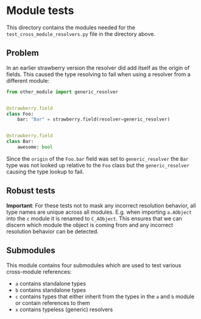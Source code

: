 # Module tests

This directory contains the modules needed for the
`test_cross_module_resolvers.py` file in the directory above.

## Problem

In an earlier strawberry version the resolver did add itself as the
origin of fields. This caused the type resolving to fail when using
a resolver from a different module:

```python
from other_module import generic_resolver


@strawberry.field
class Foo:
    bar: "Bar" = strawberry.field(resolver=generic_resolver)


@strawberry.field
class Bar:
    awesome: bool
```

Since the `origin` of the `Foo.bar` field was set to
`generic_resolver` the `Bar` type was not looked up relative to the
`Foo` class but the `generic_resolver` causing the type lookup to
fail.

## Robust tests

**Important**: For these tests not to mask any incorrect resolution
behavior, all type names are unique across all modules. E.g. when
importing `a.AObject` into the `c` module it is renamed to `C_AObject`.
This ensures that we can discern which module the object is coming from
and any incorrect resolution behavior can be detected.

## Submodules

This module contains four submodules which are used to test various
cross-module references:

- `a` contains standalone types
- `b` contains standalone types
- `c` contains types that either inherit from the types in the
    `a` and `b` module or contain references to them
- `x` contains typeless (generic) resolvers
